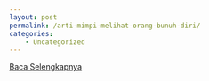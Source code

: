 ```yaml
---
layout: post
permalink: /arti-mimpi-melihat-orang-bunuh-diri/
categories:
    - Uncategorized
---
```


[Baca Selengkapnya](/09)